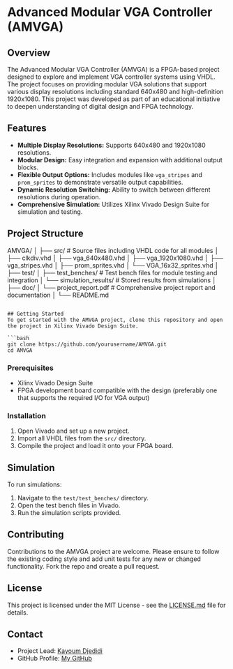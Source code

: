 
# Advanced Modular VGA Controller (AMVGA)

## Overview
The Advanced Modular VGA Controller (AMVGA) is a FPGA-based project designed to explore and implement VGA controller systems using VHDL. The project focuses on providing modular VGA solutions that support various display resolutions including standard 640x480 and high-definition 1920x1080. This project was developed as part of an educational initiative to deepen understanding of digital design and FPGA technology.

## Features
- **Multiple Display Resolutions:** Supports 640x480 and 1920x1080 resolutions.
- **Modular Design:** Easy integration and expansion with additional output blocks.
- **Flexible Output Options:** Includes modules like `vga_stripes` and `prom_sprites` to demonstrate versatile output capabilities.
- **Dynamic Resolution Switching:** Ability to switch between different resolutions during operation.
- **Comprehensive Simulation:** Utilizes Xilinx Vivado Design Suite for simulation and testing.

## Project Structure

AMVGA/
│
├── src/                   # Source files including VHDL code for all modules
│   ├── clkdiv.vhd
│   ├── vga_640x480.vhd
│   ├── vga_1920x1080.vhd
│   ├── vga_stripes.vhd
│   ├── prom_sprites.vhd
│   └── VGA_16x32_sprites.vhd
│
├── test/
│   ├── test_benches/      # Test bench files for module testing and integration
│   └── simulation_results/ # Stored results from simulations
│
├── doc/
│   └── project_report.pdf  # Comprehensive project report and documentation
│
└── README.md
```

## Getting Started
To get started with the AMVGA project, clone this repository and open the project in Xilinx Vivado Design Suite.

```bash
git clone https://github.com/yourusername/AMVGA.git
cd AMVGA
```

### Prerequisites
- Xilinx Vivado Design Suite
- FPGA development board compatible with the design (preferably one that supports the required I/O for VGA output)

### Installation
1. Open Vivado and set up a new project.
2. Import all VHDL files from the `src/` directory.
3. Compile the project and load it onto your FPGA board.

## Simulation
To run simulations:
1. Navigate to the `test/test_benches/` directory.
2. Open the test bench files in Vivado.
3. Run the simulation scripts provided.

## Contributing
Contributions to the AMVGA project are welcome. Please ensure to follow the existing coding style and add unit tests for any new or changed functionality. Fork the repo and create a pull request.

## License
This project is licensed under the MIT License - see the [LICENSE.md](LICENSE) file for details.

## Contact
- Project Lead: [Kayoum Djedidi](djedidikayoum@ieee.org)
- GitHub Profile: [My GitHub](https://github.com/kayoumdjedidi)
